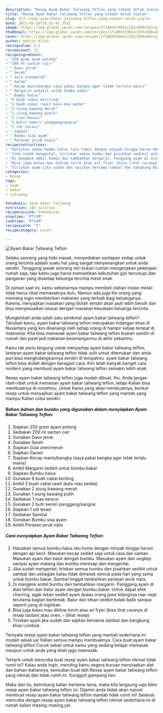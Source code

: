 ```yaml
---
description: "Resep Ayam Bakar Taliwang Teflon yang nikmat Untuk Jualan"
title: "Resep Ayam Bakar Taliwang Teflon yang nikmat Untuk Jualan"
slug: 473-resep-ayam-bakar-taliwang-teflon-yang-nikmat-untuk-jualan
date: 2021-05-18T16:52:41.351Z
image: https://img-global.cpcdn.com/recipes/1f18043196e1c183/680x482cq70/ayam-bakar-taliwang-teflon-foto-resep-utama.jpg
thumbnail: https://img-global.cpcdn.com/recipes/1f18043196e1c183/680x482cq70/ayam-bakar-taliwang-teflon-foto-resep-utama.jpg
cover: https://img-global.cpcdn.com/recipes/1f18043196e1c183/680x482cq70/ayam-bakar-taliwang-teflon-foto-resep-utama.jpg
author: Hattie Allen
ratingvalue: 4.2
reviewcount: 13
recipeingredient:
- "250 gram ayam potong"
- "200 ml santan cair"
- " Daun jeruk"
- " Sereh"
- " Gula arenmerah"
- " Garam"
- " Kecap manisbangka saya pakai bangka agar tidak terlalu manis"
- " Margarin sedikit untuk bumbu bakar"
- " Bumbu halus"
- "6 buah cabai keriting"
- "2 buah cabai rawit kalo mau pedas"
- "2 siung bawang merah"
- "1 siung bawang putih"
- "1 ruas kencur"
- "2 butir kemiri panggangsangrai"
- "1 sdt terasi"
- " Sambal"
- " Bumbu sisa ayam"
- " Perasan jeruk nipis"
recipeinstructions:
- "Haluskan semua bumbu halus lalu tumis dengan minyak hingga harum dengan api kecil. Masukan kecap sedikit saja untuk rasa dan santan. Masukan ayam dan balut dengan bumbu. Masukan ayam dan ungkep sampai ayam matang dan bumbu meresap dan mengental."
- "Jika sudah mengental, tiriskan semua bumbu dan pisahkan sedikit untuk sambal dan sebagian kalau tidak dimasak semua pada hari yang sama untuk bumbu bakar. Sambal tinggal tambahkan perasan jeruk nipis."
- "Di mangkok ambil bumbu dan tambahkan margarin. Panggang ayam di atas teflon dan balur ayam dengan bumbu bakar. Untuk dapat efek charring, agak tekan sedikit ayam (kalau orang jawa bilangnya nep-nep) terutama bagian berlemak. Balur dan tekan sedikit bolak-balik sampai seperti yang di inginkan."
- "Bisa juga kalau mau diblow torch atau air fryer (bisa lihat caranya di resep tautan) atau oven.           (lihat resep)"
- "Tiriskan ayam jika sudah dan sajikan bersama sambal dan kangkung khas Lombok."
categories:
- Resep
tags:
- ayam
- bakar
- taliwang

katakunci: ayam bakar taliwang 
nutrition: 183 calories
recipecuisine: Indonesian
preptime: "PT13M"
cooktime: "PT43M"
recipeyield: "3"
recipecategory: Lunch

---
```



![Ayam Bakar Taliwang Teflon](https://img-global.cpcdn.com/recipes/1f18043196e1c183/680x482cq70/ayam-bakar-taliwang-teflon-foto-resep-utama.jpg)

Selaku seorang yang hobi masak, menyediakan santapan sedap untuk orang tercinta adalah suatu hal yang sangat menyenangkan untuk anda sendiri. Tanggung jawab seorang istri bukan cuman mengerjakan pekerjaan rumah saja, tapi kamu juga harus memastikan kebutuhan gizi tercukupi dan panganan yang disantap keluarga tercinta mesti enak.

Di zaman  saat ini, kamu sebenarnya mampu membeli olahan instan meski tidak harus ribet memasaknya dulu. Namun ada juga lho orang yang memang ingin memberikan makanan yang terbaik bagi keluarganya. Karena, menyajikan masakan yang diolah sendiri akan jauh lebih bersih dan bisa menyesuaikan sesuai dengan masakan kesukaan keluarga tercinta. 



Mungkinkah anda salah satu penikmat ayam bakar taliwang teflon?. Tahukah kamu, ayam bakar taliwang teflon merupakan hidangan khas di Nusantara yang kini disenangi oleh setiap orang di hampir setiap tempat di Indonesia. Kita bisa memasak ayam bakar taliwang teflon buatan sendiri di rumah dan pasti jadi makanan kesenanganmu di akhir pekanmu.

Kamu tak perlu bingung untuk menyantap ayam bakar taliwang teflon, lantaran ayam bakar taliwang teflon tidak sulit untuk ditemukan dan anda pun bisa menghidangkannya sendiri di tempatmu. ayam bakar taliwang teflon bisa diolah dengan beragam cara. Kini telah banyak banget cara modern yang membuat ayam bakar taliwang teflon semakin lebih enak.

Resep ayam bakar taliwang teflon juga mudah dibuat, lho. Anda jangan ribet-ribet untuk memesan ayam bakar taliwang teflon, tetapi Kalian bisa membuatnya di rumahmu. Untuk Kamu yang akan membuatnya, berikut resep untuk menyajikan ayam bakar taliwang teflon yang mantab yang mampu Kalian coba sendiri.

<!--inarticleads1-->

##### Bahan-bahan dan bumbu yang digunakan dalam menyiapkan Ayam Bakar Taliwang Teflon:

1. Siapkan 250 gram ayam potong
1. Sediakan 200 ml santan cair
1. Gunakan  Daun jeruk
1. Gunakan  Sereh
1. Siapkan  Gula aren/merah
1. Siapkan  Garam
1. Siapkan  Kecap manis/bangka (saya pakai bangka agar tidak terlalu manis)
1. Ambil  Margarin sedikit untuk bumbu bakar
1. Siapkan  Bumbu halus
1. Gunakan 6 buah cabai keriting
1. Ambil 2 buah cabai rawit (kalo mau pedas)
1. Gunakan 2 siung bawang merah
1. Gunakan 1 siung bawang putih
1. Sediakan 1 ruas kencur
1. Gunakan 2 butir kemiri panggang/sangrai
1. Siapkan 1 sdt terasi
1. Sediakan  Sambal
1. Gunakan  Bumbu sisa ayam
1. Ambil  Perasan jeruk nipis




<!--inarticleads2-->

##### Cara menyiapkan Ayam Bakar Taliwang Teflon:

1. Haluskan semua bumbu halus lalu tumis dengan minyak hingga harum dengan api kecil. Masukan kecap sedikit saja untuk rasa dan santan. Masukan ayam dan balut dengan bumbu. Masukan ayam dan ungkep sampai ayam matang dan bumbu meresap dan mengental.
1. Jika sudah mengental, tiriskan semua bumbu dan pisahkan sedikit untuk sambal dan sebagian kalau tidak dimasak semua pada hari yang sama untuk bumbu bakar. Sambal tinggal tambahkan perasan jeruk nipis.
1. Di mangkok ambil bumbu dan tambahkan margarin. Panggang ayam di atas teflon dan balur ayam dengan bumbu bakar. Untuk dapat efek charring, agak tekan sedikit ayam (kalau orang jawa bilangnya nep-nep) terutama bagian berlemak. Balur dan tekan sedikit bolak-balik sampai seperti yang di inginkan.
1. Bisa juga kalau mau diblow torch atau air fryer (bisa lihat caranya di resep tautan) atau oven. -           (lihat resep)
1. Tiriskan ayam jika sudah dan sajikan bersama sambal dan kangkung khas Lombok.




Ternyata resep ayam bakar taliwang teflon yang mantab sederhana ini mudah sekali ya! Kalian semua mampu membuatnya. Cara buat ayam bakar taliwang teflon Cocok sekali untuk kamu yang sedang belajar memasak maupun untuk anda yang telah jago memasak.

Tertarik untuk mencoba buat resep ayam bakar taliwang teflon nikmat tidak rumit ini? Kalau anda ingin, mending kamu segera buruan menyiapkan alat dan bahan-bahannya, kemudian buat deh Resep ayam bakar taliwang teflon yang nikmat dan tidak rumit ini. Sungguh gampang kan. 

Maka dari itu, ketimbang kalian berlama-lama, maka kita langsung saja bikin resep ayam bakar taliwang teflon ini. Dijamin anda tiidak akan nyesel membuat resep ayam bakar taliwang teflon mantab tidak rumit ini! Selamat mencoba dengan resep ayam bakar taliwang teflon nikmat sederhana ini di rumah kalian masing-masing,ya!.

